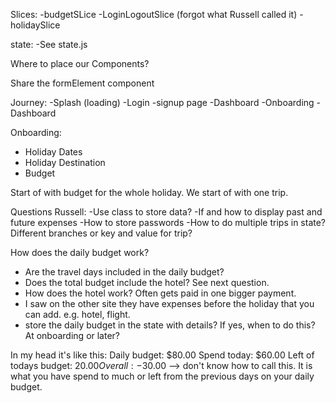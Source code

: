 Slices:
-budgetSLice
-LoginLogoutSlice (forgot what Russell called it)
-holidaySlice

state:
-See state.js

Where to place our Components?

Share the formElement component

Journey:
-Splash (loading)
-Login -signup page
-Dashboard -Onboarding
-Dashboard

Onboarding:

- Holiday Dates
- Holiday Destination
- Budget

Start of with budget for the whole holiday. We start of with one trip.

Questions Russell:
-Use class to store data?
-If and how to display past and future expenses
-How to store passwords
-How to do multiple trips in state? Different branches or key and value for trip?

How does the daily budget work?

- Are the travel days included in the daily budget?
- Does the total budget include the hotel? See next question.
- How does the hotel work? Often gets paid in one bigger payment.
- I saw on the other site they have expenses before the holiday that you can add. e.g. hotel, flight.
- store the daily budget in the state with details? If yes, when to do this? At onboarding or later?

In my head it's like this:
Daily budget: $80.00
Spend today: $60.00
Left of todays budget: $20.00
Overall: -$30.00 --> don't know how to call this. It is what you have spend to much or left from the previous days on your daily budget.
